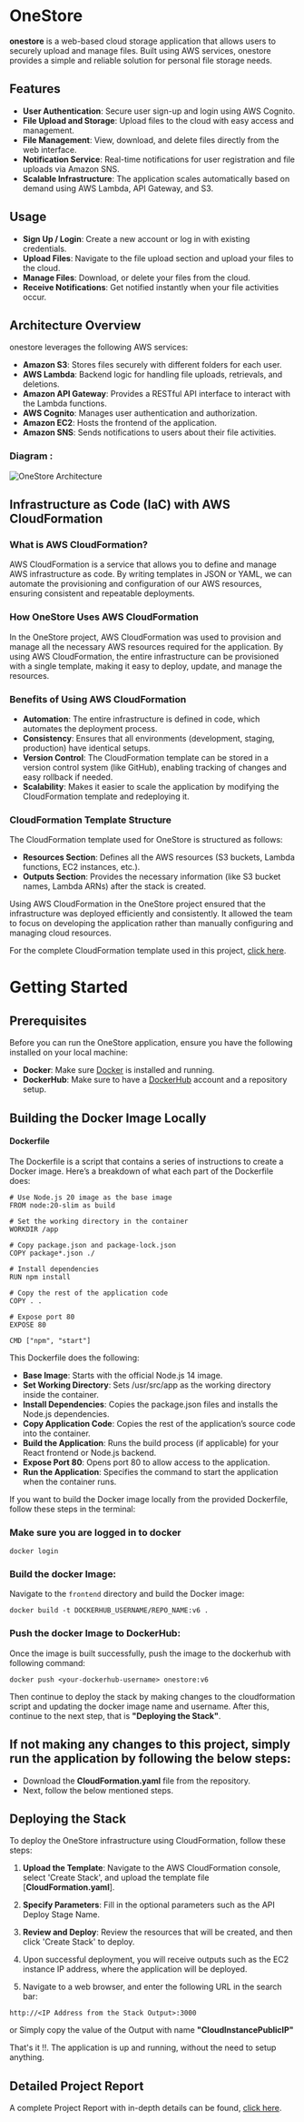 # OneStore

**onestore** is a web-based cloud storage application that allows users to securely upload and manage files. Built using AWS services, onestore provides a simple and reliable solution for personal file storage needs.

## Features

-   **User Authentication**: Secure user sign-up and login using AWS Cognito.
-   **File Upload and Storage**: Upload files to the cloud with easy access and management.
-   **File Management**: View, download, and delete files directly from the web interface.
-   **Notification Service**: Real-time notifications for user registration and file uploads  via Amazon SNS.
-   **Scalable Infrastructure**: The application scales automatically based on demand using AWS Lambda, API Gateway, and S3.

## Usage

-   **Sign Up / Login**: Create a new account or log in with existing credentials.
-   **Upload Files**: Navigate to the file upload section and upload your files to the cloud.
-   **Manage Files**: Download, or delete your files from the cloud.
-   **Receive Notifications**: Get notified instantly when your file activities occur.


## Architecture Overview

onestore leverages the following AWS services:

-   **Amazon S3**: Stores files securely with different folders for each user.
-   **AWS Lambda**: Backend logic for handling file uploads, retrievals, and deletions.
-   **Amazon API Gateway**: Provides a RESTful API interface to interact with the Lambda functions.
-   **AWS Cognito**: Manages user authentication and authorization.
-   **Amazon EC2**: Hosts the frontend of the application.
-   **Amazon SNS**: Sends notifications to users about their file activities.


### Diagram : 

![OneStore Architecture](docs/Architecture_Diagram.jpg)



## Infrastructure as Code (IaC) with AWS CloudFormation

### What is AWS CloudFormation?

AWS CloudFormation is a service that allows you to define and manage AWS infrastructure as code. By writing templates in JSON or YAML, we can automate the provisioning and configuration of our AWS resources, ensuring consistent and repeatable deployments.


### How OneStore Uses AWS CloudFormation

In the OneStore project, AWS CloudFormation was used to provision and manage all the necessary AWS resources required for the application.  By using AWS CloudFormation, the entire infrastructure can be provisioned with a single template, making it easy to deploy, update, and manage the resources.

### Benefits of Using AWS CloudFormation

-   **Automation**: The entire infrastructure is defined in code, which automates the deployment process.
-   **Consistency**: Ensures that all environments (development, staging, production) have identical setups.
-   **Version Control**: The CloudFormation template can be stored in a version control system (like GitHub), enabling tracking of changes and easy rollback if needed.
-   **Scalability**: Makes it easier to scale the application by modifying the CloudFormation template and redeploying it.

### CloudFormation Template Structure

The CloudFormation template used for OneStore is structured as follows:

-   **Resources Section**: Defines all the AWS resources (S3 buckets, Lambda functions, EC2 instances, etc.).
-   **Outputs Section**: Provides the necessary information (like S3 bucket names, Lambda ARNs) after the stack is created.


Using AWS CloudFormation in the OneStore project ensured that the infrastructure was deployed efficiently and consistently. It allowed the team to focus on developing the application rather than manually configuring and managing cloud resources.


For the complete CloudFormation template used in this project, [click here](CloudFormation.yaml).


# Getting Started


## Prerequisites

Before you can run the OneStore application, ensure you have the following installed on your local machine:

-   **Docker**: Make sure [Docker](https://www.docker.com/) is installed and running.
-   **DockerHub**: Make sure to have a [DockerHub](https://hub.docker.com/) account and a repository setup.

## Building the Docker Image Locally

#### Dockerfile

The Dockerfile is a script that contains a series of instructions to create a Docker image. Here’s a breakdown of what each part of the Dockerfile does:

```
# Use Node.js 20 image as the base image
FROM node:20-slim as build

# Set the working directory in the container
WORKDIR /app

# Copy package.json and package-lock.json
COPY package*.json ./

# Install dependencies
RUN npm install

# Copy the rest of the application code
COPY . .

# Expose port 80
EXPOSE 80

CMD ["npm", "start"]

```

This Dockerfile does the following:

* **Base Image**: Starts with the official Node.js 14 image.
* **Set Working Directory**: Sets /usr/src/app as the working directory inside the container.
* **Install Dependencies**: Copies the package.json files and installs the Node.js dependencies.
* **Copy Application Code**: Copies the rest of the application’s source code into the container.
* **Build the Application**: Runs the build process (if applicable) for your React frontend or Node.js backend.
* **Expose Port 80**: Opens port 80 to allow access to the application.
* **Run the Application**: Specifies the command to start the application when the container runs.

If you want to build the Docker image locally from the provided Dockerfile, follow these steps in the terminal:

### **Make sure you are logged in to docker**

```
docker login
```

### **Build the docker Image:**

Navigate to the `frontend` directory and build the Docker image:
```
docker build -t DOCKERHUB_USERNAME/REPO_NAME:v6 .
```

### **Push the docker Image to DockerHub:**

Once the image is built successfully, push the image to the dockerhub with following command:

```
docker push <your-dockerhub-username> onestore:v6
```

Then continue to deploy the stack by making changes to the cloudformation script and updating the docker image name and username. After this, continue to the next step, that is **"Deploying the Stack"**.

## **If not making any changes to this project, simply run the application by following the below steps:**

* Download the **CloudFormation.yaml** file from the repository.
* Next, follow the below mentioned steps.


## Deploying the Stack

To deploy the OneStore infrastructure using CloudFormation, follow these steps:

1. **Upload the Template**: Navigate to the AWS CloudFormation console, select 'Create Stack', and upload the template file [**CloudFormation.yaml**].
2. **Specify Parameters**: Fill in the optional parameters such as the API Deploy Stage Name.
3. **Review and Deploy**: Review the resources that will be created, and then click 'Create Stack' to deploy.

4. Upon successful deployment, you will receive outputs such as the EC2 instance IP address, where the application will be deployed.

5. Navigate to a web browser, and enter the following URL in the search bar:
```
http://<IP Address from the Stack Output>:3000
```
or Simply copy the value of the Output with name **"CloudInstancePublicIP"**



That's it !!. The application is up and running, without the need to setup anything. 

## Detailed Project Report

A complete Project Report with in-depth details can be found, [click here](docs/Luv_Patel_B00950942_Project_Report.pdf).

